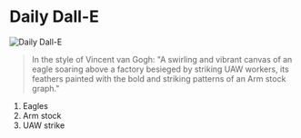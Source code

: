 
# Daily Dall-E

![Daily Dall-E](./archive/daily-dall-e-2023-09-15T01:23:41.967Z.png)

> In the style of Vincent van Gogh: "A swirling and vibrant canvas of an eagle soaring above a factory besieged by striking UAW workers, its feathers painted with the bold and striking patterns of an Arm stock graph."

1. Eagles
1. Arm stock
1. UAW strike
